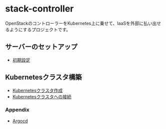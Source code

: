 # stack-controller
OpenStackのコントローラーをKubernetes上に乗せて、IaaSを外部に払い出せるようにするプロジェクトです。

## サーバーのセットアップ
 - [初期設定](./docs/init-servers.md)

## Kubernetesクラスタ構築
 - [Kubernetesクラスタ作成](./docs/create-cluster.md)
 - [Kubernetesクラスタへの接続](./docs/access-cluster.md)

### Appendix
- [Argocd](./docs/argocd.md)